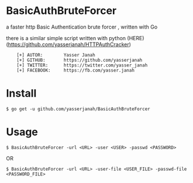 # BasicAuthBruteForcer
a faster http Basic Authentication brute forcer , written with Go

there is a similar simple script written with python (HERE)(https://github.com/yasserjanah/HTTPAuthCracker)

```
    [+] AUTOR:        Yasser Janah
    [+] GITHUB:       https://github.com/yasserjanah
    [+] TWITTER:      https://twitter.com/yasser_janah
    [+] FACEBOOK:     https://fb.com/yasser.janah
```

# Install
```
$ go get -u github.com/yasserjanah/BasicAuthBruteForcer
```
# Usage
```
$ BasicAuthBruteForcer -url <URL> -user <USER> -passwd <PASSWORD>
```

OR

```
$ BasicAuthBruteForcer -url <URL> -user-file <USER_FILE> -passwd-file <PASSWORD_FILE>
```
